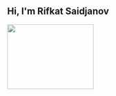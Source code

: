 <h2 class="">Hi, I'm Rifkat Saidjanov</h2>
<img src="https://jino.ru/media/journal/content/bazovye-tegi-html.jpg" width="200" height="150">


